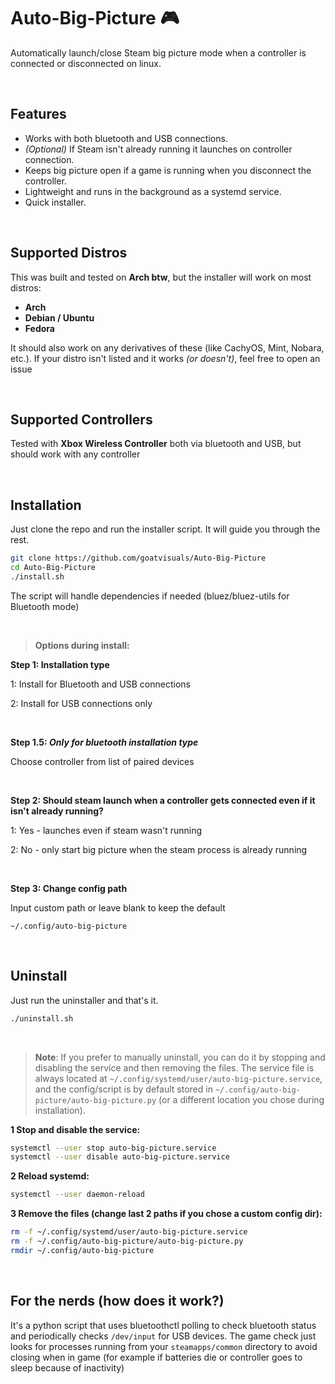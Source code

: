 # Auto-Big-Picture 🎮

Automatically launch/close Steam big picture mode when a controller is connected or disconnected on linux.

<br>

## Features

* Works with both bluetooth and USB connections.
* *(Optional)* If Steam isn't already running it launches on controller connection.
* Keeps big picture open if a game is running when you disconnect the controller.
* Lightweight and runs in the background as a systemd service.
* Quick installer.

<br>

## Supported Distros

This was built and tested on **Arch btw**, but the installer will work on most distros:

* **Arch**
* **Debian / Ubuntu**
* **Fedora**

It should also work on any derivatives of these (like CachyOS, Mint, Nobara, etc.). If your distro isn't listed and it works *(or doesn't)*, feel free to open an issue

<br>

## Supported Controllers

Tested with **Xbox Wireless Controller** both via bluetooth and USB, but should work with any controller

<br>

## Installation

Just clone the repo and run the installer script. It will guide you through the rest.

```bash
git clone https://github.com/goatvisuals/Auto-Big-Picture
cd Auto-Big-Picture
./install.sh
```
The script will handle dependencies if needed (bluez/bluez-utils for Bluetooth mode)


<br>

> **Options during install:**

**Step 1: Installation type**

1: Install for Bluetooth and USB connections

2: Install for USB connections only


<br>

**Step 1.5: *Only for bluetooth installation type***

Choose controller from list of paired devices


<br>

**Step 2: Should steam launch when a controller gets connected even if it isn't already running?**

1: Yes - launches even if steam wasn't running

2: No - only start big picture when the steam process is already running


<br>

**Step 3: Change config path**

Input custom path or leave blank to keep the default

``~/.config/auto-big-picture``


<br>

## Uninstall

Just run the uninstaller and that's it.

```bash
./uninstall.sh
```


<br>


> **Note**: If you prefer to manually uninstall, you can do it by stopping and disabling the service and then removing the files. The service file is always located at `~/.config/systemd/user/auto-big-picture.service`, and the config/script is by default stored in `~/.config/auto-big-picture/auto-big-picture.py` (or a different location you chose during installation).


**1 Stop and disable the service:**
```bash
systemctl --user stop auto-big-picture.service
systemctl --user disable auto-big-picture.service
```

**2 Reload systemd:**
```bash
systemctl --user daemon-reload
```

**3 Remove the files (change last 2 paths if you chose a custom config dir):**
```bash
rm -f ~/.config/systemd/user/auto-big-picture.service
rm -f ~/.config/auto-big-picture/auto-big-picture.py
rmdir ~/.config/auto-big-picture
```

<br>

## For the nerds (how does it work?)

It's a python script that uses bluetoothctl polling to check bluetooth status and periodically checks `/dev/input` for USB devices. The game check just looks for processes running from your `steamapps/common` directory to avoid closing when in game (for example if batteries die or controller goes to sleep because of inactivity)
